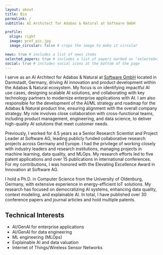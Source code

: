 ```yaml
---
layout: about
title: Bio
permalink: /
subtitle: AI Architect for Adabas & Natural at Software GmbH

profile:
  align: right
  image: prof_pic.jpg
  image_circular: false # crops the image to make it circular

news: true # includes a list of news items
selected_papers: true # includes a list of papers marked as "selected={true}"
social: true # includes social icons at the bottom of the page
---
```


I serve as an AI Architect for Adabas & Natural at <a href='https://www.softwareag.com/'> Software GmbH</a> located in Darmstadt, Germany, driving AI innovation and product development within the Adabas & Natural ecosystem. My focus is on identifying impactful AI use cases, designing scalable AI solutions, and collaborating with key technology partners to modernize enterprise applications with AI. I am also responsible for the development of the AI/ML strategy and roadmap for the Adabas & Natural product line, ensuring alignment with the overall company strategy. My role involves close collaboration with cross-functional teams, including product management, engineering, and data science, to deliver high-quality AI solutions that meet customer needs.  

Previously, I worked for 4.5 years as a Senior Research Scientist and Project Leader at Software AG, leading publicly funded collaborative research projects across Germany and Europe. I had the privilege of working closely with industry leaders and research institutions, managing projects in machine learning, data quality, and MLOps. My research efforts led to five patent applications and over 15 publications in international conferences. For my contributions, I was honored with the Elevating Excellence Award in Innovation at Software AG.

I hold a Ph.D. in Computer Science from the University of Oldenburg, Germany, with extensive experience in energy-efficient IoT solutions. My research has focused on democratizing AI systems, enhancing data quality, context modeling, and explainable AI. In total, I have published over 30 conference papers and journal articles and hold multiple patents.

## Technical Interests
- AI/GenAI for enterprise applications
- AI/GenAI for data engineering
- ML engineering (MLOps)
- Explainable AI and data valuation
- Internet of Things/Wireless Sensor Networks
